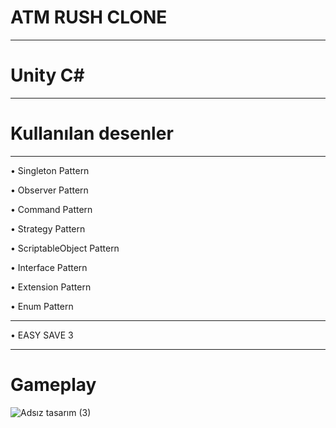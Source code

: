 ATM RUSH CLONE
===============
---
Unity C#
===============
---

Kullanılan desenler     
====================
---
&#8226; Singleton Pattern

&#8226; Observer Pattern

&#8226; Command Pattern

&#8226; Strategy Pattern

&#8226; ScriptableObject Pattern

&#8226; Interface Pattern

&#8226; Extension Pattern

&#8226; Enum Pattern

---

&#8226; EASY SAVE 3

---
Gameplay    
====================


![Adsız tasarım (3)](https://github.com/yunusokur0/ATM_Rush/assets/114630722/29f578f3-6902-42bb-bcf8-aaa6ac3c840f)




